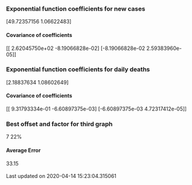 <h3>Exponential function coefficients for new cases</h3>
[49.72357156  1.06622483]
<h4>Covariance of coefficients</h4>
[[ 2.62045750e+02 -8.19066828e-02]
 [-8.19066828e-02  2.59383960e-05]]
<h3>Exponential function coefficients for daily deaths</h3>
[2.18837634 1.08602649]
<h4>Covariance of coefficients</h4>
[[ 9.31793334e-01 -6.60897375e-03]
 [-6.60897375e-03  4.72317412e-05]] <br/>
<h3>Best offset and factor for third graph</h3>
7 22%
<h4>Average Error</h4>
33.15
<br /><br />Last updated on 2020-04-14 15:23:04.315061
